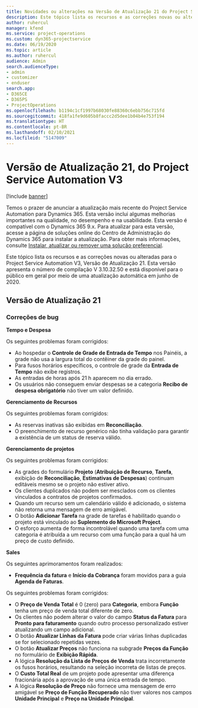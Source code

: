 ```yaml
---
title: Novidades ou alterações na Versão de Atualização 21 do Project Service Automation V3
description: Este tópico lista os recursos e as correções novas ou alteradas disponíveis na Versão de Atualização 21 do Project Service Automation V3.
author: ruhercul
manager: kfend
ms.service: project-operations
ms.custom: dyn365-projectservice
ms.date: 06/19/2020
ms.topic: article
ms.author: ruhercul
audience: Admin
search.audienceType:
- admin
- customizer
- enduser
search.app:
- D365CE
- D365PS
- ProjectOperations
ms.openlocfilehash: b1194c1cf1997b68030fe88360c6ebb756c715fd
ms.sourcegitcommit: 418fa1fe9d605b8faccc2d5dee1b04b4e753f194
ms.translationtype: HT
ms.contentlocale: pt-BR
ms.lasthandoff: 02/10/2021
ms.locfileid: "5147009"
---
```

# <a name="project-service-automation-update-release-21-v3"></a>Versão de Atualização 21, do Project Service Automation V3

[!include [banner](../includes/psa-now-project-operations.md)]

Temos o prazer de anunciar a atualização mais recente do Project Service Automation para Dynamics 365. Esta versão inclui algumas melhorias importantes na qualidade, no desempenho e na usabilidade. Esta versão é compatível com o Dynamics 365 9.x. Para atualizar para esta versão, acesse a página de soluções online do Centro de Administração do Dynamics 365 para instalar a atualização. Para obter mais informações, consulte [Instalar, atualizar ou remover uma solução preferencial](https://docs.microsoft.com/power-platform/admin/install-remove-preferred-solution).

Este tópico lista os recursos e as correções novas ou alteradas para o Project Service Automation V3, Versão de Atualização 21. Esta versão apresenta o número de compilação V 3.10.32.50 e está disponível para o público em geral por meio de uma atualização automática em junho de 2020.

## <a name="update-release-21"></a>Versão de Atualização 21

### <a name="bug-fixes"></a>Correções de bug

**Tempo e Despesa**

Os seguintes problemas foram corrigidos:

- Ao hospedar o **Controle de Grade de Entrada de Tempo** nos Painéis, a grade não usa a largura total do contêiner da grade do painel.
- Para fusos horários específicos, o controle de grade da **Entrada de Tempo** não exibe registros.
- As entradas de horas após 21 h aparecem no dia errado.
- Os usuários não conseguem enviar despesas se a categoria **Recibo de despesa obrigatório** não tiver um valor definido.

**Gerenciamento de Recursos**

Os seguintes problemas foram corrigidos:

- As reservas inativas são exibidas em **Reconciliação**.
- O preenchimento de recurso genérico não tinha validação para garantir a existência de um status de reserva válido.

**Gerenciamento de projetos**

Os seguintes problemas foram corrigidos:

- As grades do formulário **Projeto** (**Atribuição de Recurso**, **Tarefa**, exibição de **Reconciliação**, **Estimativas de Despesas**) continuam editáveis mesmo se o projeto não estiver ativo.
- Os clientes duplicados não podem ser mesclados com os clientes vinculados a contratos de projetos confirmados.
- Quando um recurso sem um calendário válido é adicionado, o sistema não retorna uma mensagem de erro amigável.
- O botão **Adicionar Tarefa** na grade de tarefas é habilitado quando o projeto está vinculado ao **Suplemento do Microsoft Project**.
- O esforço aumenta de forma incontrolável quando uma tarefa com uma categoria é atribuída a um recurso com uma função para a qual há um preço de custo definido.

**Sales**

Os seguintes aprimoramentos foram realizados:

- **Frequência da fatura** e **Início da Cobrança** foram movidos para a guia **Agenda de Faturas**.

Os seguintes problemas foram corrigidos:

- O **Preço de Venda Total** é 0 (zero) para **Categoria**, embora **Função** tenha um preço de venda total diferente de zero.
- Os clientes não podem alterar o valor do campo **Status da Fatura** para **Pronto para faturamento** quando outro processo personalizado estiver atualizando um campo adicional.
- O botão **Atualizar Linhas da Fatura** pode criar várias linhas duplicadas se for selecionado repetidas vezes.
- O botão **Atualizar Preços** não funciona na subgrade **Preços da Função** no formulário de **Exibição Rápida**.
- A lógica **Resolução da Lista de Preços de Venda** trata incorretamente os fusos horários, resultando na seleção incorreta de listas de preços.
- O **Custo Total Real** de um projeto pode apresentar uma diferença fracionária após a aprovação de uma única entrada de tempo.
- A lógica **Resolução de Preço** não fornece uma mensagem de erro amigável se **Preço de Função Recuperado** não tiver valores nos campos **Unidade Principal** e **Preço na Unidade Principal**.
